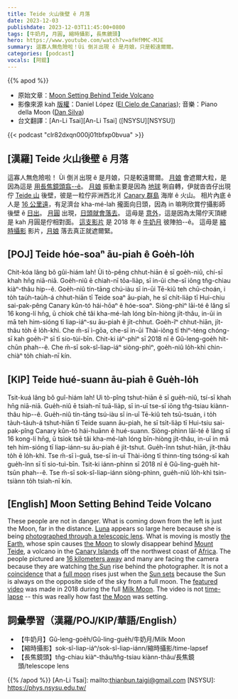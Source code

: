 ```yaml
---
title: Teide 火山後壁 ê 月落
date: 2023-12-03
publishdate: 2023-12-03T11:45:00+0800
tags: [牛奶月, 月圓, 縮時攝影, 長焦鏡頭]
hero: https://www.youtube.com/watch?v=afHfMMC-MJE
summary: 這寡人無危險啦！Ùi 倒爿出現 ê 是月娘，只是較遠爾爾。
categories: [podcast]
vocals: [阿錕]
---
```


{{% apod %}}

- 原始文章：[Moon Setting Behind Teide Volcano](https://apod.nasa.gov/apod/ap231203.html)
- 影像來源 kah [版權][copyright]：Daniel López ([El Cielo de Canarias](https://www.elcielodecanarias.com/)); 音樂：Piano della Moon ([Dan Silva](https://vimeo.com/dansilvaworld))
- 台文翻譯：[An-Li Tsai][An-Li Tsai] ([NSYSU][NSYSU])

{{< podcast "clr82dxqn000j01tbfxp0bvua" >}}

## [漢羅] Teide 火山後壁 ê 月落
這寡人無危險啦！
Ùi 倒爿出現 ê 是月娘，只是較遠爾爾。
[月娘][Luna] 會遮爾大粒，是因為這是 [用長焦鏡頭翕--ê][photographed through a telescopic lens]。
[月娘][the Moon 1] 振動主要是因為 [地球][the Earth] 咧自轉，伊就沓沓仔出現佇 [Teide 山][Mount Teide] 後壁，彼是一粒佇非洲西北爿 [Canary 群島][Canary Islands] 海岸 ê 火山。
相片內底 ê 人是 [16 公里遠][16 kilometers away]，有足濟台 kha-mé-lah 攏面向日頭，因為 in 嘛咧欣賞佇攝影師後壁 ê [日出][the Sun]。
[月圓][full moon] 出現，[日頭就會落去][Sun sets]。
這毋是 [意外][coincidence]，這是因為太陽佇天頂總是 kah 月圓是佇相對面。
[這支影片][featured video] 是 2018 年 ê [牛奶月][Milk Moon] 彼陣拍--ê。
這毋是 [縮時攝影][time-lapse] 影片，[月娘][the Moon 2] 落去真正就遮爾緊。

## [POJ] Teide hóe-soaⁿ āu-piah ê Goe̍h-lo̍h
Chit-kóa lâng bô gûi-hiám lah!
Ùi tò-pêng chhut-hiān ê sī goe̍h-niû, chí-sī khah hn̄g niā-niā.
Goe̍h-niû ē chiah-nī tōa-lia̍p, sī in-ūi che-sī iōng tn̂g-chiau kiàⁿ-thâu hip--ê.
Goe̍h-niû tín-tāng chú-iàu sī in-ūi Tē-kiû teh chū-choán, i to̍h tau̍h-tau̍h-á chhut-hiān tī Teide soaⁿ āu-piah, he sī chi̍t-lia̍p tī Hui-chiu sai-pak-pêng Canary kûn-tó hái-hōaⁿ ê hóe-soaⁿ.
Siòng-phìⁿ lāi-té ê lâng sī 16 kong-lí hn̄g, ū chiok chē tâi kha-mé-lah lóng bīn-hiòng ji̍t-thâu, in-ūi in mā teh him-sióng tī liap-iáⁿ-su āu-piah ê ji̍t-chhut.
Goe̍h-îⁿ chhut-hiān, ji̍t-thâu to̍h ē lo̍h-khì.
Che m̄-sī ì-gōa, che-sī in-ūi Thài-iông tī thiⁿ-téng chóng-sī kah goe̍h-îⁿ sī tī sio-tùi-bīn.
Chit-ki iáⁿ-phìⁿ sī 2018 nî ê Gû-leng-goe̍h hit-chūn phah--ê.
Che m̄-sī sok-sî-liap-iáⁿ siòng-phìⁿ, goe̍h-niû lo̍h-khì chin-chiàⁿ to̍h chiah-nī kín.

## [KIP] Teide hué-suann āu-piah ê Gue̍h-lo̍h
Tsit-kuá lâng bô guî-hiám lah!
Uì tò-pîng tshut-hiān ê sī gue̍h-niû, tsí-sī khah hn̄g niā-niā.
Gue̍h-niû ē tsiah-nī tuā-lia̍p, sī in-uī tse-sī iōng tn̂g-tsiau kiànn-thâu hip--ê.
Gue̍h-niû tín-tāng tsú-iàu sī in-uī Tē-kiû teh tsū-tsuán, i to̍h ta̍uh-ta̍uh-á tshut-hiān tī Teide suann āu-piah, he sī tsi̍t-lia̍p tī Hui-tsiu sai-pak-pîng Canary kûn-tó hái-huānn ê hué-suann.
Siòng-phìnn lāi-té ê lâng sī 16 kong-lí hn̄g, ū tsiok tsē tâi kha-mé-lah lóng bīn-hiòng ji̍t-thâu, in-uī in mā teh him-sióng tī liap-iánn-su āu-piah ê ji̍t-tshut.
Gue̍h-înn tshut-hiān, ji̍t-thâu to̍h ē lo̍h-khì.
Tse m̄-sī ì-guā, tse-sī in-uī Thài-iông tī thinn-tíng tsóng-sī kah gue̍h-înn sī tī sio-tuì-bīn.
Tsit-ki iánn-phìnn sī 2018 nî ê Gû-ling-gue̍h hit-tsūn phah--ê.
Tse m̄-sī sok-sî-liap-iánn siòng-phìnn, gue̍h-niû lo̍h-khì tsin-tsiànn to̍h tsiah-nī kín.

## [English] Moon Setting Behind Teide Volcano
These people are not in danger.
What is coming down from the left is just the Moon, far in the distance.
[Luna][Luna] appears so large here because she is being [photographed through a telescopic lens][photographed through a telescopic lens].
What is moving is mostly [the Earth][the Earth], whose spin causes [the Moon][the Moon 1] to slowly disappear behind [Mount Teide][Mount Teide], a volcano in the [Canary Islands][Canary Islands] off the northwest coast of [Africa][Africa].
The people pictured are [16 kilometers away][16 kilometers away] and many are facing the camera because they are watching [the Sun][the Sun] rise behind the photographer.
It is not a [coincidence][coincidence] that a [full moon][full moon] rises just when the [Sun sets][Sun sets] because the Sun is always on the opposite side of the sky from a full moon.
The [featured video][featured video] was made in 2018 during the full [Milk Moon][Milk Moon].
The video is not [time-lapse][time-lapse] -- this was really how fast [the Moon][the Moon 2] was setting.

## 詞彙學習（漢羅/POJ/KIP/華語/English）
- 【牛奶月】Gû-leng-goe̍h/Gû-ling-gue̍h/牛奶月/Milk Moon
- 【縮時攝影】sok-sî-liap-iáⁿ/sok-sî-liap-iánn/縮時攝影/time-lapsef
- 【長焦鏡頭】tn̂g-chiau kiàⁿ-thâu/tn̂g-tsiau kiànn-thâu/長焦鏡頭/telescope lens

{{% /apod %}}
[An-Li Tsai]: mailto:thianbun.taigi@gmail.com
[NSYSU]: https://phys.nsysu.edu.tw/

[copyright]: https://apod.nasa.gov/apod/fap/lib/about_apod.html#srapply
[License]: https://creativecommons.org/licenses/by/3.0/

[Luna]:https://en.wikipedia.org/wiki/Luna_(goddess)
[photographed through a telescopic lens]:https://apod.nasa.gov/apod/image/1806/Telescope_Teide.jpg
[the Earth]:https://science.nasa.gov/earth/
[the Moon 1]:https://science.nasa.gov/moon/
[Mount Teide]:https://en.wikipedia.org/wiki/Teide
[Canary Islands]:https://en.wikipedia.org/wiki/Canary_Islands
[Africa]:https://en.wikipedia.org/wiki/Africa
[16 kilometers away]:https://apod.nasa.gov/apod/image/1806/teide_volcan_video.jpg
[the Sun]:https://science.nasa.gov/sun/facts/
[coincidence]:https://atworkandbored.com/jokes-inc/fun-pics/long-neck-cat-8110.jpeg
[full moon]:https://apod.nasa.gov/apod/ap211010.html
[Sun sets]:https://apod.nasa.gov/apod/ap220320.html
[featured video]:https://vimeo.com/272723959
[Milk Moon]:https://www.csmonitor.com/Science/2010/0526/What-is-a-milk-moon-anyway
[time-lapse]:https://apod.nasa.gov/apod/ap170820.html
[the Moon 2]:https://apod.nasa.gov/apod/ap160201.html
